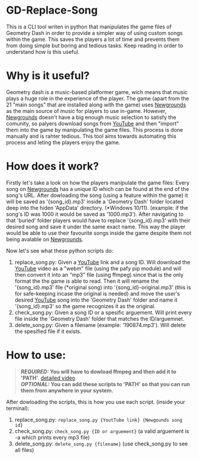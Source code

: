 # GD-Replace-Song
This is a CLI tool writen in python that manipulates the game files of Geometry Dash in order to provide a simpler way of using custom songs within the game. This saves
the players a lot of time and prevents them from doing simple but boring and tedious tasks. Keep reading in order to understand how is this useful.

# Why is it useful?
Geometry dash is a music-based platformer game, wich means that music plays a huge role in the experience of the player. The game (apart from the 21 "main songs" that
are installed along with the game) uses [Newgrounds](https://www.newgrounds.com/) as the main source of music for players to use in-game. However, [Newgrounds](https://www.newgrounds.com/) doesn't have a big enough music
selection to satisfy the comunity, so palyers download songs from [YouTube](https://www.youtube.com/) and then "import" them into the game by manipulating the game files. This process is done
manually and is rahter tedious. This tool aims towards automating this process and leting the players enjoy the game.

# How does it work?
Firstly let's take a look on how the players manipulate the game files:
Every song on [Newgrounds](https://www.newgrounds.com/) has a unique ID which can be found at the end of the song's URL. After dowloading the song (using a feature within the game) it will be saved
as '{song_id}.mp3' inside a 'Geometry Dash' folder located deep into the hiden 'AppData' directory. (*Windows 10/11). (example: if the song's ID was 1000 it would be 
saved as '1000.mp3'). After navigating to that 'buried' folder players would have to replace '{song_id}.mp3' with their desired song and save it under the same exact name.
This way the player would be able to use their favourite songs inside the game despite them not being avalable on [Newgrounds](https://www.newgrounds.com/).

Now let's see what these python scripts do:
1. replace_song.py: Given a [YouTube](https://www.youtube.com/) link and a song ID. Will download the [YouTube](https://www.youtube.com/) video as a "webm" file (using the pafy pip module) and will then convert it into an "mp3" 
file (using ffmpeg) since that is the only format the the game is able to read. Then it will rename the '{song_id}.mp3' file (*original song) into '{song_id}-original.mp3'
(this is for safe-keeping incase the original is needed) and move the user's desired [YouTube](https://www.youtube.com/) song into the 'Geometry Dash' folder and name it '{song_id}.mp3' so the game 
recognizes it as the original.
2. check_song.py: Given a song ID or a spesific arguement. Will print every file inside the 'Geometry Dash' folder that matches the ID/arguemnet.
3. delete_song.py: Given a filename (example: '190874.mp3'). Will delete the spesified file if it exists.

# How to use:

> **_REQUIRED:_ You will have to dowload ffmpeg and then add it to 'PATH'.** [detailed video](https://youtu.be/r1AtmY-RMyQ)   
> **_OPTIONAL:_ You can add these scripts to 'PATH' so that you can run them from anywhere in your system.**


After dowloading the scripts, this is how you use each script. (inside your terminal):
1. replace_song.py: `replace_song.py {YoutTube link} {Newgounds song id}`
2. check_song.py: `check_song.py {ID or arguement}`
(a valid arguement is -a which prints every mp3 file)
3. delete_song.py: `delete_song.py {filename}`
(use check_song.py to see all files)
